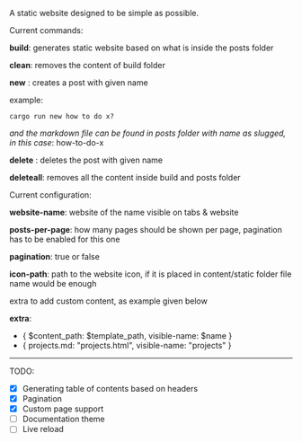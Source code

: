 A static website designed to be simple as possible.

Current commands:

**build**: generates static website based on what is inside the posts folder

**clean**: removes the content of build folder

**new** <postname>: creates a post with given name

example:

`cargo run new how to do x?`

*and the markdown file can be found in posts folder with name as slugged, in this case*: how-to-do-x

**delete** <postname>: deletes the post with given name

**deleteall**: removes all the content inside build and posts folder

Current configuration:

**website-name**: website of the name visible on tabs & website

**posts-per-page**: how many pages should be shown per page, pagination has to be enabled for this one

**pagination**: true or false

**icon-path**: path to the website icon, if it is placed in content/static folder file name would be enough

extra to add custom content, as example given below

**extra**: 
- { $content_path: $template_path, visible-name: $name }
- { projects.md: "projects.html", visible-name: "projects" }

* * *

TODO:
- [x] Generating table of contents based on headers
- [x] Pagination
- [x] Custom page support
- [ ] Documentation theme
- [ ] Live reload